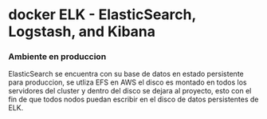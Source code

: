 # docker ELK -  ElasticSearch, Logstash, and Kibana

### Ambiente en produccion
ElasticSearch se encuentra con su base de datos en estado persistente para produccion, se utliza EFS en AWS
el disco es montado en todos los servidores del cluster y dentro del disco se dejara al proyecto, esto con el fin de que todos nodos puedan escribir en el disco de datos persistentes de ELK.

 

